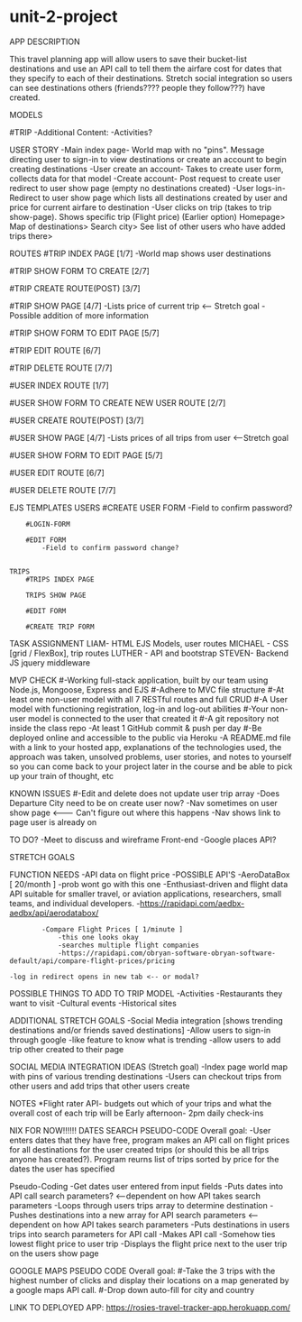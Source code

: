 # unit-2-project
APP DESCRIPTION


This travel planning app will allow users to save their bucket-list destinations and use an API call to tell them the airfare cost for dates that they specify to each of their destinations. Stretch social integration so users can see destinations others (friends???? people they follow???) have created. 


MODELS

#TRIP
    -Additional Content:
        -Activities?


USER STORY
    -Main index page- World map with no "pins". Message directing user to sign-in to view destinations or create an account to begin creating destinations
    -User create an account- Takes to create user form, collects data for that model
    -Create account- Post request to create user redirect to user show page (empty no destinations created)
    -User logs-in- Redirect to user show page which lists all destinations created by user and price for current airfare to destination
    -User clicks on trip (takes to trip show-page). Shows specific trip (Flight price)
    (Earlier option)
    Homepage> Map of destinations> Search city> See list of other users who have added trips there>


ROUTES
#TRIP INDEX PAGE [1/7]
    -World map shows user destinations

#TRIP SHOW FORM TO CREATE [2/7]

#TRIP CREATE ROUTE(POST) [3/7]
 
#TRIP SHOW PAGE [4/7]
    -Lists price of current trip <-- Stretch goal
    -Possible addition of more information

#TRIP SHOW FORM TO EDIT PAGE [5/7]

#TRIP EDIT ROUTE [6/7]

#TRIP DELETE ROUTE [7/7]

#USER INDEX ROUTE [1/7]

#USER SHOW FORM TO CREATE NEW USER ROUTE [2/7]

#USER CREATE ROUTE(POST) [3/7]

#USER SHOW PAGE [4/7]
    -Lists prices of all trips from user <--Stretch goal

#USER SHOW FORM TO EDIT PAGE [5/7]

#USER EDIT ROUTE [6/7]

#USER DELETE ROUTE [7/7]

EJS TEMPLATES
    USERS
        #CREATE USER FORM
            -Field to confirm password?
        
        #LOGIN-FORM

        #EDIT FORM
            -Field to confirm password change?
    
    
    TRIPS
        #TRIPS INDEX PAGE
        
        TRIPS SHOW PAGE
        
        #EDIT FORM

        #CREATE TRIP FORM


TASK ASSIGNMENT
LIAM- HTML EJS Models, user routes
MICHAEL - CSS [grid / FlexBox], trip routes
LUTHER - API and bootstrap
STEVEN- Backend JS jquery middleware


MVP CHECK
    #-Working full-stack application, built by our team using Node.js, Mongoose, Express and EJS
    #-Adhere to MVC file structure
    #-At least one non-user model with all 7 RESTful routes and full CRUD
    #-A User model with functioning registration, log-in and log-out abilities
    #-Your non-user model is connected to the user that created it
    #-A git repository not inside the class repo
    -At least 1 GitHub commit & push per day
    #-Be deployed online and accessible to the public via Heroku
    -A README.md file with a link to your hosted app, explanations of the technologies used, the approach was taken, unsolved problems, user stories, and notes to yourself so you can come back to your project later in the course and be able to pick up your train of thought, etc


KNOWN ISSUES
    #-Edit and delete does not update user trip array
    -Does Departure City need to be on create user now?
    -Nav sometimes on user show page <--- Can't figure out where this happens
    -Nav shows link to page user is already on


TO DO?
    -Meet to discuss and wireframe Front-end
    -Google places API?
  
    
STRETCH GOALS

FUNCTION NEEDS
    -API data on flight price
        -POSSIBLE API'S
            -AeroDataBox [ 20/month ]
                -prob wont go with this one
                -Enthusiast-driven and flight data API suitable for smaller travel, or aviation applications, researchers, small teams, and individual developers.
                -https://rapidapi.com/aedbx-aedbx/api/aerodatabox/

            -Compare Flight Prices [ 1/minute ]
                -this one looks okay 
                -searches multiple flight companies
                -https://rapidapi.com/obryan-software-obryan-software-default/api/compare-flight-prices/pricing

    -log in redirect opens in new tab <-- or modal?


POSSIBLE THINGS TO ADD TO TRIP MODEL
    -Activities
    -Restaurants they want to visit
    -Cultural events
    -Historical sites


ADDITIONAL STRETCH GOALS
    -Social Media integration [shows trending destinations and/or friends saved destinations]
    -Allow users to sign-in through google
    -like feature to know what is trending
    -allow users to add trip other created to their page


SOCIAL MEDIA INTEGRATION IDEAS (Stretch goal)
    -Index page world map with pins of various trending destinations
    -Users can checkout trips from other users and add trips that other users create


NOTES
*Flight rater API- budgets out which of your trips and what the overall cost of each trip will be
Early afternoon- 2pm daily check-ins


NIX FOR NOW!!!!!!
DATES SEARCH PSEUDO-CODE
Overall goal:
    -User enters dates that they have free, program makes an API call on flight prices for all destinations for the user created trips (or should this be all trips anyone has created?). Program reurns list of trips sorted by price for the dates the user has specified

Pseudo-Coding
    -Get dates user entered from input fields
    -Puts dates into API call search parameters?  <--dependent on how API takes search parameters
    -Loops through users trips array to determine destination
    -Pushes destinations into a new array for API search parameters <--dependent on how API takes search parameters
    -Puts destinations in users trips into search parameters for API call
    -Makes API call
    -Somehow ties lowest flight price to user trip
    -Displays the flight price next to the user trip on the users show page
    

GOOGLE MAPS PSEUDO CODE
Overall goal:
    #-Take the 3 trips with the highest number of clicks and display their locations on a map generated by a google maps API call.
    #-Drop down auto-fill for city and country



LINK TO DEPLOYED APP:
https://rosies-travel-tracker-app.herokuapp.com/